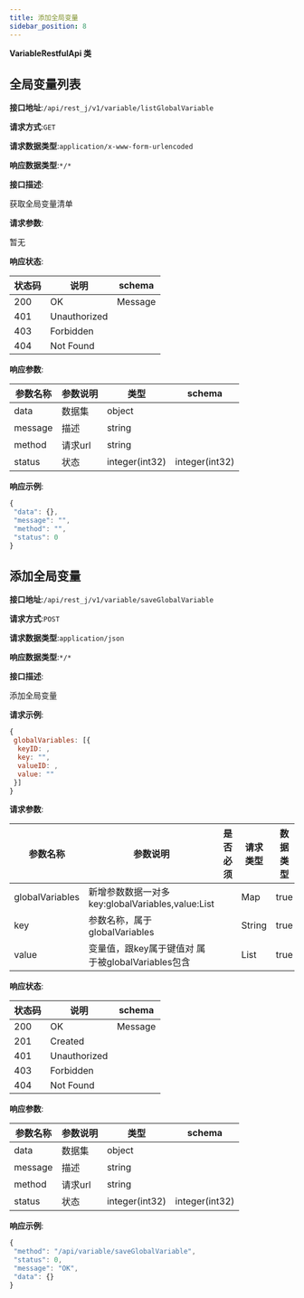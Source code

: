 ```yaml
---
title: 添加全局变量
sidebar_position: 8
---
```

**VariableRestfulApi 类**

## 全局变量列表

**接口地址**:`/api/rest_j/v1/variable/listGlobalVariable`

**请求方式**:`GET`

**请求数据类型**:`application/x-www-form-urlencoded`

**响应数据类型**:`*/*`

**接口描述**:<p>获取全局变量清单</p>

**请求参数**:

暂无

**响应状态**:

| 状态码 | 说明 | schema |
| -------- | -------- | ----- |
|200|OK|Message|
|401|Unauthorized||
|403|Forbidden||
|404|Not Found||

**响应参数**:

| 参数名称 | 参数说明 | 类型 | schema |
| -------- | -------- | ----- |----- |
|data|数据集|object||
|message|描述|string||
|method|请求url|string||
|status|状态|integer(int32)|integer(int32)|

**响应示例**:

```javascript
{
 "data": {},
 "message": "",
 "method": "",
 "status": 0
}
```

## 添加全局变量

**接口地址**:`/api/rest_j/v1/variable/saveGlobalVariable`

**请求方式**:`POST`

**请求数据类型**:`application/json`

**响应数据类型**:`*/*`

**接口描述**:<p>添加全局变量</p>

**请求示例**:

```javascript
{
 globalVariables: [{
  keyID: ,
  key: "",
  valueID: ,
  value: ""
 }]
}
```

**请求参数**:

| 参数名称 | 参数说明 | 是否必须    | 请求类型 | 数据类型 | schema |
| -------- | -------- | ----- | -------- | -------- | ------ |
|globalVariables|新增参数数据一对多key:globalVariables,value:List||Map|true|Map|
|key|参数名称，属于globalVariables||String|true|String|
|value|变量值，跟key属于键值对 属于被globalVariables包含||List|true|List|

**响应状态**:

| 状态码 | 说明 | schema |
| -------- | -------- | ----- |
|200|OK|Message|
|201|Created||
|401|Unauthorized||
|403|Forbidden||
|404|Not Found||

**响应参数**:

| 参数名称 | 参数说明 | 类型 | schema |
| -------- | -------- | ----- |----- |
|data|数据集|object||
|message|描述|string||
|method|请求url|string||
|status|状态|integer(int32)|integer(int32)|

**响应示例**:

```javascript
{
 "method": "/api/variable/saveGlobalVariable",
 "status": 0,
 "message": "OK",
 "data": {}
}
```
